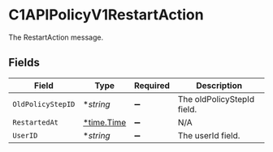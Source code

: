 # C1APIPolicyV1RestartAction

The RestartAction message.


## Fields

| Field                                      | Type                                       | Required                                   | Description                                |
| ------------------------------------------ | ------------------------------------------ | ------------------------------------------ | ------------------------------------------ |
| `OldPolicyStepID`                          | **string*                                  | :heavy_minus_sign:                         | The oldPolicyStepId field.                 |
| `RestartedAt`                              | [*time.Time](https://pkg.go.dev/time#Time) | :heavy_minus_sign:                         | N/A                                        |
| `UserID`                                   | **string*                                  | :heavy_minus_sign:                         | The userId field.                          |
